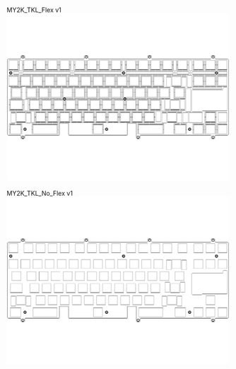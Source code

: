 <br/>MY2K_TKL_Flex v1<br/>![image](./MY2K_TKL_Flex%20v1.png)<br/>
<br/>MY2K_TKL_No_Flex v1<br/>![image](./MY2K_TKL_No_Flex%20v1.png)<br/>
